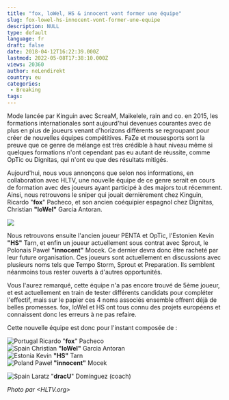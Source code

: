 ```yaml
---
title: "fox, loWel, HS & innocent vont former une équipe"
slug: fox-lowel-hs-innocent-vont-former-une-equipe
description: NULL
type: default
language: fr
draft: false
date: 2018-04-12T16:22:39.000Z
lastmod: 2022-05-08T17:38:10.000Z
views: 20360
author: neLendirekt
country: eu
categories:
 - Breaking
tags:
---
```

Mode lancée par Kinguin avec ScreaM, Maikelele, rain and co. en 2015, les formations internationales sont aujourd'hui devenues courantes avec de plus en plus de joueurs venant d'horizons différents se regroupant pour créer de nouvelles équipes compétitives. FaZe et mousesports sont la preuve que ce genre de mélange est très crédible à haut niveau même si quelques formations n'ont cependant pas eu autant de réussite, comme OpTic ou Dignitas, qui n'ont eu que des résultats mitigés.

Aujourd'hui, nous vous annonçons que selon nos informations, en collaboration avec HLTV, une nouvelle équipe de ce genre serait en cours de formation avec des joueurs ayant participé à des majors tout récemment. Ainsi, nous retrouvons le sniper qui jouait dernièrement chez Kinguin, Ricardo "**fox**" Pacheco, et son ancien coéquipier espagnol chez Dignitas, Christian **"loWel"** Garcia Antoran.

![](https://flickshot-ue.s3.eu-west-2.amazonaws.com/flickshot/article/5acf6d92ae00c/images/SqGUCdot5kEMYLwtf85dFa93HaJS95r0W4blG1BL.jpeg)

Nous retrouvons ensuite l'ancien joueur PENTA et OpTic, l'Estonien Kevin **"HS"** Tarn, et enfin un joueur actuellement sous contrat avec Sprout, le Polonais Paweł **"innocent"** Mocek. Ce dernier devra donc être racheté par leur future organisation. Ces joueurs sont actuellement en discussions avec plusieurs noms tels que Tempo Storm, Sprout et Preparation. Ils semblent néanmoins tous rester ouverts à d'autres opportunités.

Vous l'aurez remarqué, cette équipe n'a pas encore trouvé de 5ème joueur, et est actuellement en train de tester différents candidats pour compléter l'effectif, mais sur le papier ces 4 noms associés ensemble offrent déjà de belles promesses. fox, loWel et HS ont tous connu des projets européens et connaissent donc les erreurs à ne pas refaire.

Cette nouvelle équipe est donc pour l'instant composée de :

![Portugal](/images/countries/pt.svg)⁠ Ricardo "**fox**" Pacheco  
![Spain](/images/countries/es.svg)⁠ Christian **"loWel"** Garcia Antoran  
![Estonia](/images/countries/ee.svg)⁠ Kevin **"HS"** Tarn  
![Poland](/images/countries/pl.svg)⁠ Paweł **"innocent"** Mocek

![Spain](/images/countries/es.svg)⁠ Laratz "**dracU**" Domínguez (coach)

_Photo par <HLTV.org>_
